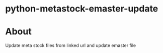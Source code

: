 # python-metastock-emaster-update

# About
Update meta stock files from linked url and update emaster file
